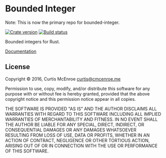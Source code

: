 # Bounded Integer

Note: This is now the primary repo for bounded-integer.

[![Crate version][crate-badge]][crate]
[![Build status][travis-badge]][travis]

[crate]: https://crates.io/crates/bounded-integer
[travis]: https://travis-ci.org/Kestrer/bounded-integer
[crate-badge]: https://img.shields.io/crates/v/bounded-integer.svg
[travis-badge]: https://img.shields.io/travis/Kestrer/bounded-integer/master.svg

Bounded integers for Rust.

[Documentation](https://docs.rs/bounded-integer)

## License

Copyright © 2016, Curtis McEnroe <curtis@cmcenroe.me>

Permission to use, copy, modify, and/or distribute this software for any
purpose with or without fee is hereby granted, provided that the above
copyright notice and this permission notice appear in all copies.

THE SOFTWARE IS PROVIDED "AS IS" AND THE AUTHOR DISCLAIMS ALL WARRANTIES
WITH REGARD TO THIS SOFTWARE INCLUDING ALL IMPLIED WARRANTIES OF
MERCHANTABILITY AND FITNESS. IN NO EVENT SHALL THE AUTHOR BE LIABLE FOR
ANY SPECIAL, DIRECT, INDIRECT, OR CONSEQUENTIAL DAMAGES OR ANY DAMAGES
WHATSOEVER RESULTING FROM LOSS OF USE, DATA OR PROFITS, WHETHER IN AN
ACTION OF CONTRACT, NEGLIGENCE OR OTHER TORTIOUS ACTION, ARISING OUT OF
OR IN CONNECTION WITH THE USE OR PERFORMANCE OF THIS SOFTWARE.
